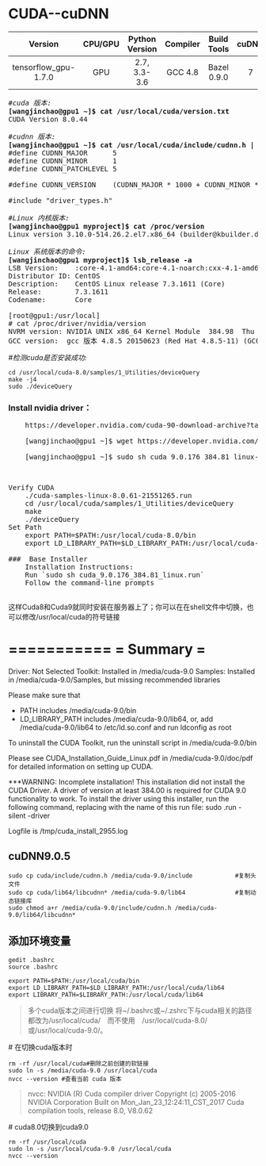 # CUDA--cuDNN    

|Version|CPU/GPU|Python Version|Compiler|Build Tools|cuDNN|CUDA|
|:--:|:--:|:--:|:--:|:--:|:--:|:--:|
|tensorflow_gpu-1.7.0|GPU|2.7, 3.3-3.6|GCC 4.8|Bazel 0.9.0|7|9|

<pre>
<em>#cuda 版本:</em>
<strong>[wangjinchao@gpu1 ~]$ cat /usr/local/cuda/version.txt</strong>
CUDA Version 8.0.44

<em>#cudnn 版本:</em> 
<strong>[wangjinchao@gpu1 ~]$ cat /usr/local/cuda/include/cudnn.h | grep CUDNN_MAJOR -A 2</strong>
#define CUDNN_MAJOR      5
#define CUDNN_MINOR      1
#define CUDNN_PATCHLEVEL 5

#define CUDNN_VERSION    (CUDNN_MAJOR * 1000 + CUDNN_MINOR * 100 + CUDNN_PATCHLEVEL)

#include "driver_types.h"

<em>#Linux 内核版本:</em>
<strong>[wangjinchao@gpu1 myproject]$ cat /proc/version</strong>
Linux version 3.10.0-514.26.2.el7.x86_64 (builder@kbuilder.dev.centos.org) (gcc version 4.8.5 20150623 (Red Hat 4.8.5-11) (GCC) ) #1 SMP Tue Jul 4 15:04:05 UTC 2017

<em>Linux 系统版本的命令:</em>
<strong>[wangjinchao@gpu1 myproject]$ lsb_release -a</strong>
LSB Version:    :core-4.1-amd64:core-4.1-noarch:cxx-4.1-amd64:cxx-4.1-noarch:desktop-4.1-amd64:desktop-4.1-noarch:languages-4.1-amd64:languages-4.1-noarch:printing-4.1-amd64:printing-4.1-noarch
Distributor ID: CentOS
Description:    CentOS Linux release 7.3.1611 (Core)
Release:        7.3.1611
Codename:       Core

[root@gpu1:/usr/local]
# cat /proc/driver/nvidia/version
NVRM version: NVIDIA UNIX x86_64 Kernel Module  384.98  Thu Oct 26 15:16:01 PDT 2017
GCC version:  gcc 版本 4.8.5 20150623 (Red Hat 4.8.5-11) (GCC)
</pre>

<em>#检测cuda是否安装成功:</em>

    cd /usr/local/cuda-8.0/samples/1_Utilities/deviceQuery 
    make -j4  
    sudo ./deviceQuery  


### Install nvidia driver：
<pre>
    https://developer.nvidia.com/cuda-90-download-archive?target_os=Linux&target_arch=x86_64&target_distro=CentOS&target_version=7&target_type=runfilelocal
    
    [wangjinchao@gpu1 ~]$ wget https://developer.nvidia.com/compute/cuda/9.0/Prod/local_installers/cuda_9.0.176_384.81_linux-run

    [wangjinchao@gpu1 ~]$ sudo sh cuda_9.0.176_384.81_linux-run(chmod +x cuda_9.0.176_384.81_linux-run)
</pre>
<pre>


Verify CUDA
    ./cuda-samples-linux-8.0.61-21551265.run
    cd /usr/local/cuda/samples/1_Utilities/deviceQuery
    make
    ./deviceQuery
Set Path
    export PATH=$PATH:/usr/local/cuda-8.0/bin
    export LD_LIBRARY_PATH=$LD_LIBRARY_PATH:/usr/local/cuda-8.0/lib64

###  Base Installer	
    Installation Instructions:
    Run `sudo sh cuda_9.0.176_384.81_linux.run`
    Follow the command-line prompts

</pre>


这样Cuda8和Cuda9就同时安装在服务器上了；你可以在在shell文件中切换，也可以修改/usr/local/cuda的符号链接




===========
= Summary =
===========

Driver:   Not Selected
Toolkit:  Installed in /media/cuda-9.0
Samples:  Installed in /media/cuda-9.0/Samples, but missing recommended libraries

Please make sure that
 -   PATH includes /media/cuda-9.0/bin
 -   LD_LIBRARY_PATH includes /media/cuda-9.0/lib64, or, add /media/cuda-9.0/lib64 to /etc/ld.so.conf and run ldconfig as root

To uninstall the CUDA Toolkit, run the uninstall script in /media/cuda-9.0/bin

Please see CUDA_Installation_Guide_Linux.pdf in /media/cuda-9.0/doc/pdf for detailed information on setting up CUDA.

***WARNING: Incomplete installation! This installation did not install the CUDA Driver. A driver of version at least 384.00 is required for CUDA 9.0 functionality to work.
To install the driver using this installer, run the following command, replacing <CudaInstaller> with the name of this run file:
    sudo <CudaInstaller>.run -silent -driver

Logfile is /tmp/cuda_install_2955.log


## cuDNN9.0.5
    sudo cp cuda/include/cudnn.h /media/cuda-9.0/include            #复制头文件
    sudo cp cuda/lib64/libcudnn* /media/cuda-9.0/lib64              #复制动态链接库
    sudo chmod a+r /media/cuda-9.0/include/cudnn.h /media/cuda-9.0/lib64/libcudnn*


## 添加环境变量  

    gedit .bashrc
    source .bashrc

    export PATH=$PATH:/usr/local/cuda/bin  
    export LD_LIBRARY_PATH=$LD_LIBRARY_PATH:/usr/local/cuda/lib64  
    export LIBRARY_PATH=$LIBRARY_PATH:/usr/local/cuda/lib64 
  
>多个cuda版本之间进行切换
将~/.bashrc或~/.zshrc下与cuda相关的路径都改为/usr/local/cuda/　而不使用　/usr/local/cuda-8.0/或/usr/local/cuda-9.0/。

\# 在切换cuda版本时  

    rm -rf /usr/local/cuda#删除之前创建的软链接
    sudo ln -s /media/cuda-9.0 /usr/local/cuda
    nvcc --version #查看当前 cuda 版本

>nvcc: NVIDIA (R) Cuda compiler driver
Copyright (c) 2005-2016 NVIDIA Corporation
Built on Mon_Jan_23_12:24:11_CST_2017
Cuda compilation tools, release 8.0, V8.0.62

\# cuda8.0切换到cuda9.0  

    rm -rf /usr/local/cuda
    sudo ln -s /usr/local/cuda-9.0 /usr/local/cuda
    nvcc --version